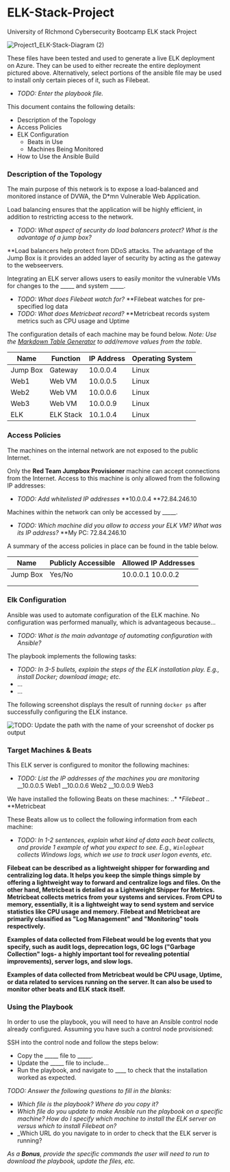 # ELK-Stack-Project
University of RIchmond Cybersecurity Bootcamp ELK stack Project

![Project1_ELK-Stack-Diagram (2)](https://user-images.githubusercontent.com/86531330/135138057-96071aa4-23d6-4e23-bf85-5014dcf51638.jpg)


These files have been tested and used to generate a live ELK deployment on Azure. They can be used to either recreate the entire deployment pictured above. Alternatively, select portions of the ansible file may be used to install only certain pieces of it, such as Filebeat.

  - _TODO: Enter the playbook file._

This document contains the following details:
- Description of the Topology
- Access Policies
- ELK Configuration
  - Beats in Use
  - Machines Being Monitored
- How to Use the Ansible Build


### Description of the Topology

The main purpose of this network is to expose a load-balanced and monitored instance of DVWA, the D*mn Vulnerable Web Application.

Load balancing ensures that the application will be highly efficient, in addition to restricting access to the network.
- _TODO: What aspect of security do load balancers protect? What is the advantage of a jump box?_

**Load balancers help protect from DDoS attacks.  The advantage of the Jump Box is it provides an added layer of security by acting as the gateway to the webseervers.

Integrating an ELK server allows users to easily monitor the vulnerable VMs for changes to the _____ and system _____.
- _TODO: What does Filebeat watch for?_
**Filebeat watches for pre-specified log data 
- _TODO: What does Metricbeat record?_
**Metricbeat records system metrics such as CPU usage and Uptime

The configuration details of each machine may be found below.
_Note: Use the [Markdown Table Generator](http://www.tablesgenerator.com/markdown_tables) to add/remove values from the table_.

| Name     | Function  | IP Address | Operating System |
|----------|---------- |------------|------------------|
| Jump Box | Gateway   | 10.0.0.4   | Linux            |
| Web1     | Web VM    | 10.0.0.5   | Linux            |
| Web2     | Web VM    | 10.0.0.6   | Linux            |
| Web3     | Web VM    | 10.0.0.9   | Linux            |
| ELK      | ELK Stack | 10.1.0.4   | Linux            |

### Access Policies

The machines on the internal network are not exposed to the public Internet. 

Only the **Red Team Jumpbox Provisioner** machine can accept connections from the Internet. Access to this machine is only allowed from the following IP addresses:
- _TODO: Add whitelisted IP addresses_
**10.0.0.4
**72.84.246.10

Machines within the network can only be accessed by _____.
- _TODO: Which machine did you allow to access your ELK VM? What was its IP address?_
**My PC: 72.84.246.10

A summary of the access policies in place can be found in the table below.

| Name     | Publicly Accessible | Allowed IP Addresses |
|----------|---------------------|----------------------|
| Jump Box | Yes/No              | 10.0.0.1 10.0.0.2    |
|          |                     |                      |
|          |                     |                      |

### Elk Configuration

Ansible was used to automate configuration of the ELK machine. No configuration was performed manually, which is advantageous because...
- _TODO: What is the main advantage of automating configuration with Ansible?_

The playbook implements the following tasks:
- _TODO: In 3-5 bullets, explain the steps of the ELK installation play. E.g., install Docker; download image; etc._
- ...
- ...

The following screenshot displays the result of running `docker ps` after successfully configuring the ELK instance.

![TODO: Update the path with the name of your screenshot of docker ps output](Images/docker_ps_output.png)

### Target Machines & Beats
This ELK server is configured to monitor the following machines:
- _TODO: List the IP addresses of the machines you are monitoring_
__10.0.0.5 Web1
__10.0.0.6 Web2
__10.0.0.9 Web3

We have installed the following Beats on these machines: 
..* **Filebeat
..* **Metricbeat

These Beats allow us to collect the following information from each machine:
- _TODO: In 1-2 sentences, explain what kind of data each beat collects, and provide 1 example of what you expect to see. E.g., `Winlogbeat` collects Windows logs, which we use to track user logon events, etc._

**Filebeat can be described as a lightweight shipper for forwarding and centralizing log data. It helps you keep the simple things simple by offering a lightweight way to forward and centralize logs and files. On the other hand, Metricbeat is detailed as a Lightweight Shipper for Metrics. Metricbeat collects metrics from your systems and services. From CPU to memory, essentially, it is a lightweight way to send system and service statistics like CPU usage and memory.  Filebeat and Metricbeat are primarily classified as "Log Management" and "Monitoring" tools respectively.**

**Examples of data collected from Filebeat would be log events that you specify, such as audit logs, deprecation logs, GC logs ("Garbage Collection" logs- a highly important tool for revealing potential improvements), server logs, and slow logs.**

**Examples of data collected from Metricbeat would be CPU usage, Uptime, or data related to services running on the server. It can also be used to monitor other beats and ELK stack itself.**


### Using the Playbook
In order to use the playbook, you will need to have an Ansible control node already configured. Assuming you have such a control node provisioned: 

SSH into the control node and follow the steps below:
- Copy the _____ file to _____.
- Update the _____ file to include...
- Run the playbook, and navigate to ____ to check that the installation worked as expected.

_TODO: Answer the following questions to fill in the blanks:_
- _Which file is the playbook? Where do you copy it?_
- _Which file do you update to make Ansible run the playbook on a specific machine? How do I specify which machine to install the ELK server on versus which to install Filebeat on?_
- _Which URL do you navigate to in order to check that the ELK server is running?

_As a **Bonus**, provide the specific commands the user will need to run to download the playbook, update the files, etc._
